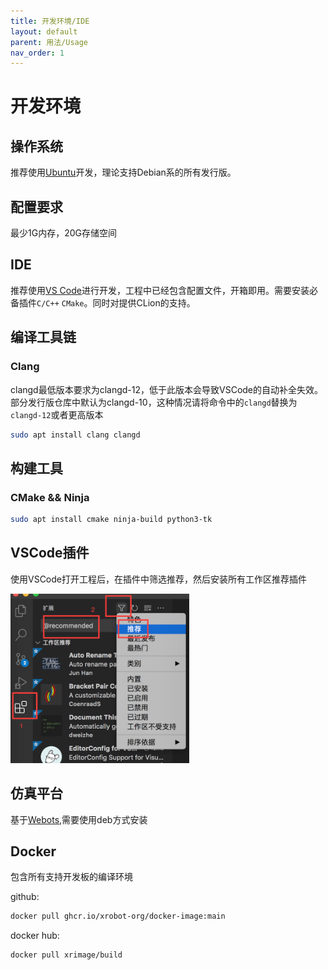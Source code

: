 ```yaml
---
title: 开发环境/IDE
layout: default
parent: 用法/Usage
nav_order: 1
---
```


# 开发环境

## 操作系统

推荐使用[Ubuntu](https://ubuntu.com)开发，理论支持Debian系的所有发行版。

## 配置要求

最少1G内存，20G存储空间

## IDE

推荐使用[VS Code](https://code.visualstudio.com/)进行开发，工程中已经包含配置文件，开箱即用。需要安装必备插件`C/C++`  `CMake`。同时对提供CLion的支持。

## 编译工具链

### Clang

clangd最低版本要求为clangd-12，低于此版本会导致VSCode的自动补全失效。部分发行版仓库中默认为clangd-10，这种情况请将命令中的`clangd`替换为`clangd-12`或者更高版本

```sh
sudo apt install clang clangd
```

## 构建工具

### CMake && Ninja

```sh
sudo apt install cmake ninja-build python3-tk
```

## VSCode插件

使用VSCode打开工程后，在插件中筛选推荐，然后安装所有工作区推荐插件

![安装插件](../img/vscode_ext.png)

## 仿真平台

基于[Webots](https://www.cyberbotics.com/),需要使用deb方式安装

## Docker

包含所有支持开发板的编译环境

github:

```sh
docker pull ghcr.io/xrobot-org/docker-image:main
```

docker hub:

```sh
docker pull xrimage/build
```
